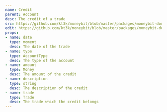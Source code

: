 ```yaml
---
name: Credit
parent: Account
desc: The credit of a trade
src: https://github.com/kt3k/moneybit/blob/master/packages/moneybit-domain/credit.js
edit: https://github.com/kt3k/moneybit/blob/master/packages/moneybit-domain/credit.md
props:
- name: date
  type: moment
  desc: The date of the trade
- name: type
  type: AccountType
  desc: The type of the account
- name: amount
  type: Money
  desc: The amount of the credit
- name: description
  type: string
  desc: The description of the credit
- name: trade
  type: Trade
  desc: The trade which the credit belongs
---
```

